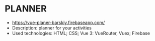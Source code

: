 # PLANNER
- https://vue-planer-barskiy.firebaseapp.com/
- Description: planner for your activities
- Used technologies:
HTML; CSS; Vue 3: VueRouter, Vuex; Firebase


